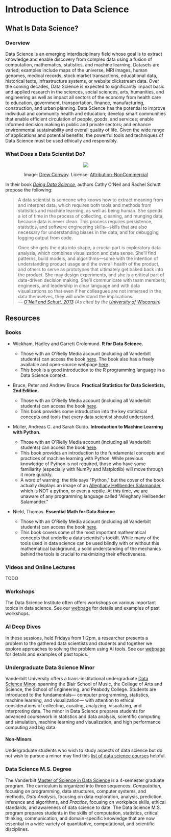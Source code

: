 # Introduction to Data Science

## What Is Data Science?

### Overview

Data Science is an emerging interdisciplinary field whose goal is to extract knowledge and enable discovery from complex data using a fusion of computation, mathematics, statistics, and machine learning. Datasets are varied; examples include maps of the universe, MRI images, human genomes, medical records, stock market transactions, educational data, historical texts, infrastructure systems, or website clickstream data. Over the coming decades, Data Science is expected to significantly impact basic and applied research in the sciences, social sciences, arts, humanities, and engineering as well as impact all sectors of the economy from health care to education, government, transportation, finance, manufacturing, construction, and urban planning. Data Science has the potential to improve individual and community health and education; develop smart communities that enable efficient circulation of people, goods, and services; enable informed decision making in public and private sectors; and enhance environmental sustainability and overall quality of life. Given the wide range of applications and potential benefits, the powerful tools and techniques of Data Science must be used ethically and responsibly.

### What Does a Data Scientist Do?

<p align="center">
<img src="https://images.squarespace-cdn.com/content/v1/5150aec6e4b0e340ec52710a/1364352051365-HZAS3CLBF7ABLE3F5OBY/Data_Science_VD.png?format=1500w" align="center">
    <p align="center">
    Image: <a href="http://drewconway.com/zia/2013/3/26/the-data-science-venn-diagram">Drew Conway</a>.
    License: <a href="https://creativecommons.org/licenses/by-nc/3.0/legalcode">Attribution-NonCommercial</a>
    </p>
</p>

In their book [*Doing Data Science*](https://learning.oreilly.com/library/view/doing-data-science/9781449363871/), authors Cathy O'Neil and Rachel Schutt propose the following:
> A data scientist is someone who knows how to extract meaning from and interpret data, which requires both tools and methods from statistics and machine learning, as well as being human. She spends a lot of time in the process of collecting, cleaning, and munging data, because data is never clean. This process requires persistence, statistics, and software engineering skills—skills that are also necessary for understanding biases in the data, and for debugging logging output from code.
>
> Once she gets the data into shape, a crucial part is exploratory data analysis, which combines visualization and data sense. She’ll find patterns, build models, and algorithms—some with the intention of understanding product usage and the overall health of the product, and others to serve as prototypes that ultimately get baked back into the product. She may design experiments, and she is a critical part of data-driven decision making. She’ll communicate with team members, engineers, and leadership in clear language and with data visualizations so that even if her colleagues are not immersed in the data themselves, they will understand the implications.  
&mdash; <cite><a href="https://learning.oreilly.com/library/view/doing-data-science/9781449363871/">O’Neil and Schutt, 2013</a> (As cited by the <a href="https://datasciencedegree.wisconsin.edu/data-science/what-do-data-scientists-do/">University of Wisconsin</a>)</cite>

## Resources

### Books

* Wickham, Hadley and Garrett Grolemund. **R for Data Science.**
  * Those with an O'Rielly Media account (including all Vanderbilt students) can access the book [here](https://learning-oreilly-com.proxy.library.vanderbilt.edu/home/). The book also has a freely available and open-source webpage [here](https://r4ds.had.co.nz/).
  * This book is a good introduction to the R programming language in a Data Science context.

* Bruce, Peter and Andrew Bruce. **Practical Statistics for Data Scientists, 2nd Edition.**
  * Those with an O'Rielly Media account (including all Vanderbilt students) can access the book [here](https://learning.oreilly.com/library/view/practical-statistics-for/9781491952955/).
  * This book provides some introduction into the key statistical concepts and tools that every data scientist should understand.

* Müller, Andreas C. and Sarah Guido. **Introduction to Machine Learning with Python.**
  * Those with an O'Rielly Media account (including all Vanderbilt students) can access the book [here](https://learning.oreilly.com/library/view/introduction-to-machine/9781449369880/).
  * This book provides an introduction to the fundamental concepts and practices of machine learning with Python. While previous knowledge of Python is not required, those who have some familiarity (especially with NumPy and Matplotlib) will move through it more quickly.
  * A word of warning: the title says "Python," but the cover of the book actually displays an image of an [Alleghany Hellbender Salamander](https://en.wikipedia.org/wiki/Hellbender), which is NOT a python, or even a reptile. At this time, we are unaware of any programming language called "Alleghany Hellbender Salamander."
* Nield, Thomas. **Essential Math for Data Science**
  * Those with an O'Rielly Media account (including all Vanderbilt students) can access the book [here](https://learning.oreilly.com/library/view/essential-math-for/9781098102920/).
  * This book covers some of the most important mathematical concepts that underlie a data scientist's tookilt. While many of the tools used in data science can be used blindly with or without this mathematical background, a solid understanding of the mechanics behind the tools is crucial to maximizing their effectiveness.

### Videos and Online Lectures

TODO

### Workshops

The Data Science Institute often offers workshops on various important topics in data science. See our [webpage](https://www.vanderbilt.edu/datascience/events/data-science-workshops/) for details and examples of past workshops.

### AI Deep Dives

In these sessions, held Fridays from 1-2pm, a researcher presents a problem to the gathered data scientists and students and together we explore approaches to solving the problem using AI tools. See our [webpage](https://www.vanderbilt.edu/datascience/ai-deep-dives/) for details and examples of past topics.

### Undergraduate Data Science Minor

Vanderbilt University offers a trans-institutional undergraduate [Data Science Minor](https://www.vanderbilt.edu/datascience/academics/undergraduate/overview/), spanning the Blair School of Music, the College of Arts and Science, the School of Engineering, and Peabody College. Students are introduced to the fundamentals&mdash; computer programming, statistics, machine learning, and visualization&mdash; with attention to ethical considerations of collecting, curating, analyzing, visualizing, and interpreting data. The minor in Data Science prepares students for advanced coursework in statistics and data analysis, scientific computing and simulation, machine learning and visualization, and high performance computing and big data.

#### Non-Minors

Undergraduate students who wish to study aspects of data science but do not wish to pursue a minor may find this [list of data science courses](https://www.vanderbilt.edu/undergrad-datascience/course-descriptions/) helpful.

### Data Science M.S. Degree

The Vanderbilt [Master of Science in Data Science](https://www.vanderbilt.edu/datascience/academics/msprogram/program-details/) is a 4-semester graduate program. The curriculum is organized into three sequences: *Computation*, focusing on programming, data structures, computer systems, and methods, *Data Analysis*, focusing on data exploration, analysis, prediction, inference and algorithms, and *Practice*, focusing on workplace skills, ethical standards, and awareness of data science to date. The Data Science M.S. program prepares students in the skills of computation, statistics, critical thinking, communication, and domain-specific knowledge that are now essential in a wide variety of quantitative, computational, and scientific disciplines.
